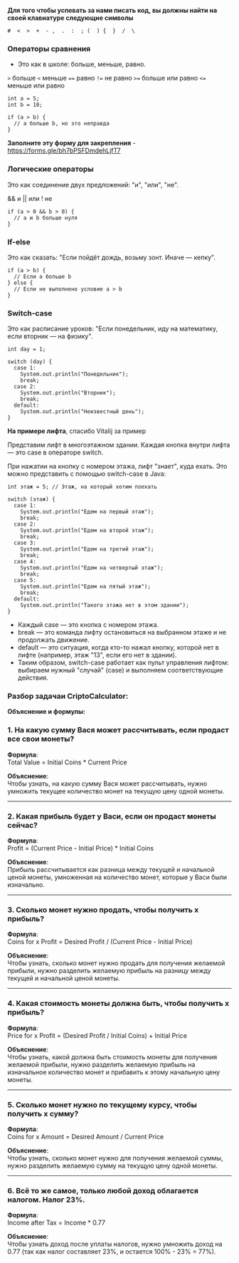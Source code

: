 **Для того чтобы успевать за нами писать код, вы должны найти на своей клавиатуре следующие символы**

```console
#  <  >  +  - ,  .  :  ; (  ) {  }  /  \
```

### Операторы сравнения

- Это как в школе: больше, меньше, равно.

`>` больше
`<` меньше
`==` равно
`!=` не равно
`>=` больше или равно
`<=` меньше или равно

````
int a = 5;
int b = 10;

if (a > b) {
  // a больше b, но это неправда
}

````

**Заполните эту форму для закрепления** - https://forms.gle/bh7bPSFDmdehLjfT7

### Логические операторы

Это как соединение двух предложений: "и", "или", "не".

&& и
|| или
! не

````
if (a > 0 && b > 0) {
  // a и b больше нуля
}

````

### If-else

Это как сказать: "Если пойдёт дождь, возьму зонт. Иначе — кепку".

````
if (a > b) {
  // Если a больше b
} else {
  // Если не выполнено условие a > b
}
````

### Switch-case

Это как расписание уроков: "Если понедельник, иду на математику, если вторник — на физику".

````
int day = 1;

switch (day) {
  case 1:
    System.out.println("Понедельник");
    break;
  case 2:
    System.out.println("Вторник");
    break;
  default:
    System.out.println("Неизвестный день");
}
````

**На примере лифта**, спасибо Vitalij за пример

Представим лифт в многоэтажном здании. Каждая кнопка внутри лифта — это case в операторе switch.

При нажатии на кнопку с номером этажа, лифт "знает", куда ехать. Это можно представить с помощью switch-case в Java:

````
int этаж = 5; // Этаж, на который хотим поехать

switch (этаж) {
  case 1:
    System.out.println("Едем на первый этаж");
    break;
  case 2:
    System.out.println("Едем на второй этаж");
    break;
  case 3:
    System.out.println("Едем на третий этаж");
    break;
  case 4:
    System.out.println("Едем на четвертый этаж");
    break;
  case 5:
    System.out.println("Едем на пятый этаж");
    break;
  default:
    System.out.println("Такого этажа нет в этом здании");
}
````

- Каждый case — это кнопка с номером этажа.
- break — это команда лифту остановиться на выбранном этаже и не продолжать движение.
- default — это ситуация, когда кто-то нажал кнопку, которой нет в лифте (например, этаж "13", если его нет в здании).
- Таким образом, switch-case работает как пульт управления лифтом: выбираем нужный "случай" (case) и выполняем
  соответствующие действия.

### Разбор задачаи CriptoCalculator:

**Объяснение и формулы:**

### 1. На какую сумму Вася может рассчитывать, если продаст все свои монеты?

**Формула**:  
Total Value = Initial Coins * Current Price

**Объяснение**:  
Чтобы узнать, на какую сумму Вася может рассчитывать, нужно умножить текущее количество монет на текущую цену одной монеты.

---

### 2. Какая прибыль будет у Васи, если он продаст монеты сейчас?

**Формула**:  
Profit = (Current Price - Initial Price) * Initial Coins

**Объяснение**:  
Прибыль рассчитывается как разница между текущей и начальной ценой монеты, умноженная на количество монет, которые у Васи были изначально.

---

### 3. Сколько монет нужно продать, чтобы получить x прибыль?

**Формула**:  
Coins for x Profit = Desired Profit / (Current Price - Initial Price)

**Объяснение**:  
Чтобы узнать, сколько монет нужно продать для получения желаемой прибыли, нужно разделить желаемую прибыль на разницу между текущей и начальной ценой монеты.

---

### 4. Какая стоимость монеты должна быть, чтобы получить x прибыль?

**Формула**:  
Price for x Profit = (Desired Profit / Initial Coins) + Initial Price

**Объяснение**:  
Чтобы узнать, какой должна быть стоимость монеты для получения желаемой прибыли, нужно разделить желаемую прибыль на изначальное количество монет и прибавить к этому начальную цену монеты.

---

### 5. Сколько монет нужно по текущему курсу, чтобы получить x сумму?

**Формула**:  
Coins for x Amount = Desired Amount / Current Price

**Объяснение**:  
Чтобы узнать, сколько монет нужно для получения желаемой суммы, нужно разделить желаемую сумму на текущую цену одной монеты.

---

### 6. Всё то же самое, только любой доход облагается налогом. Налог 23%.

**Формула**:  
Income after Tax = Income * 0.77

**Объяснение**:  
Чтобы узнать доход после уплаты налогов, нужно умножить доход на 0.77 (так как налог составляет 23%, и остается 100% - 23% = 77%).
